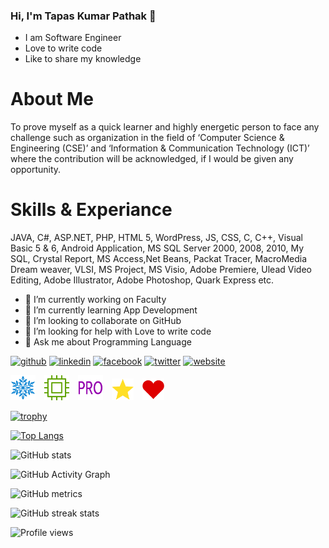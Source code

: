 ### Hi, I'm Tapas Kumar Pathak 👋 

* I am Software Engineer
* Love to write code
* Like to share my knowledge


# About Me
To prove myself as a quick learner and highly energetic person to face any challenge such as organization in the field of ‘Computer Science & Engineering (CSE)’ and ‘Information & Communication Technology (ICT)’ where the contribution will be acknowledged, if I would be given any opportunity.

# Skills & Experiance
JAVA, C#, ASP.NET, PHP, HTML 5, WordPress, JS, CSS, C, C++, Visual Basic 5 & 6, Android Application, MS SQL Server 2000, 2008, 2010, My SQL, Crystal Report, MS Access,Net Beans, Packat Tracer, MacroMedia Dream weaver, VLSI, MS Project, MS Visio, Adobe Premiere, Ulead Video Editing, Adobe Illustrator, Adobe Photoshop, Quark Express etc. 

- 🔭 I’m currently working on Faculty 
- 🌱 I’m currently learning App Development 
- 👯 I’m looking to collaborate on GitHub 
- 🤔 I’m looking for help with Love to write code 
- 💬 Ask me about Programming Language 


[<img src='https://cdn.jsdelivr.net/npm/simple-icons@3.0.1/icons/github.svg' alt='github' height='40'>](https://github.com/tapas-pathak)  [<img src='https://cdn.jsdelivr.net/npm/simple-icons@3.0.1/icons/linkedin.svg' alt='linkedin' height='40'>](https://www.linkedin.com/in/tapas-pathak/)  [<img src='https://cdn.jsdelivr.net/npm/simple-icons@3.0.1/icons/facebook.svg' alt='facebook' height='40'>](https://www.facebook.com/eng.tapas.pathak)  [<img src='https://cdn.jsdelivr.net/npm/simple-icons@3.0.1/icons/twitter.svg' alt='twitter' height='40'>](https://twitter.com/tapas-pathak)  [<img src='https://cdn.jsdelivr.net/npm/simple-icons@3.0.1/icons/icloud.svg' alt='website' height='40'>](https://tapasportfolio.com)  

<a href='https://archiveprogram.github.com/'><img src='https://raw.githubusercontent.com/acervenky/animated-github-badges/master/assets/acbadge.gif' width='40' height='40'></a> <a href='https://docs.github.com/en/developers'><img src='https://raw.githubusercontent.com/acervenky/animated-github-badges/master/assets/devbadge.gif' width='40' height='40'></a> <a href='https://github.com/pricing'><img src='https://raw.githubusercontent.com/acervenky/animated-github-badges/master/assets/pro.gif' width='40' height='40'></a> <a href='https://stars.github.com/'><img src='https://raw.githubusercontent.com/acervenky/animated-github-badges/master/assets/starbadge.gif' width='35' height='35'></a> <a href='https://docs.github.com/en/github/supporting-the-open-source-community-with-github-sponsors'><img src='https://raw.githubusercontent.com/acervenky/animated-github-badges/master/assets/sponsorbadge.gif' width='35' height='35'></a> 

[![trophy](https://github-profile-trophy.vercel.app/?username=tapas-pathak)](https://github.com/ryo-ma/github-profile-trophy)

[![Top Langs](https://github-readme-stats.vercel.app/api/top-langs/?username=tapas-pathak)](https://github.com/anuraghazra/github-readme-stats)

![GitHub stats](https://github-readme-stats.vercel.app/api?username=tapas-pathak&show_icons=true)  

![GitHub Activity Graph](https://activity-graph.herokuapp.com/graph?username=tapas-pathak)  

![GitHub metrics](https://metrics.lecoq.io/tapas-pathak)  

![GitHub streak stats](https://streak-stats.demolab.com/?user=tapas-pathak)  

![Profile views](https://gpvc.arturio.dev/tapas-pathak)  
